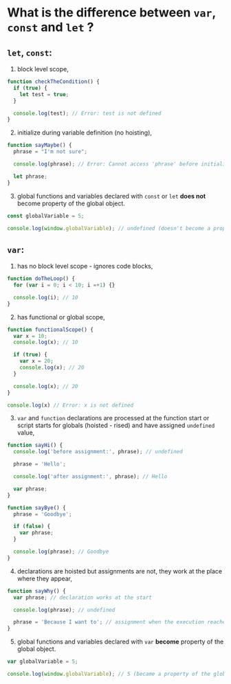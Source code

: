 # What is the difference between `var`, `const` and `let` ?
## `let`, `const`:
  1. block level scope,

```javascript
function checkTheCondition() {
  if (true) {
    let test = true;
  }

  console.log(test); // Error: test is not defined
}
```

  2. initialize during variable definition (no hoisting),

```javascript
function sayMaybe() {
  phrase = "I'm not sure";

  console.log(phrase); // Error: Cannot access 'phrase' before initialization

  let phrase;
}
```

  3. global functions and variables declared with `const` or `let` **does not** become property of the global object.

```javascript
const globalVariable = 5;

console.log(window.globalVariable); // undefined (doesn't become a property of the global object)
```


## `var`:
  1. has no block level scope - ignores code blocks,

```javascript
function doTheLoop() {
  for (var i = 0; i < 10; i =+1) {}

  console.log(i); // 10
}
```

  2. has functional or global scope,

```javascript
function functionalScope() {
  var x = 10;
  console.log(x); // 10

  if (true) {
    var x = 20;
    console.log(x); // 20
  }

  console.log(x); // 20
}

console.log(x) // Error: x is not defined
```

  3. `var` and `function` declarations are processed at the function start or script starts for globals (hoisted - rised) and have assigned `undefined` value,

```javascript
function sayHi() {
  console.log('before assignment:', phrase); // undefined

  phrase = 'Hello';

  console.log('after assignment:', phrase); // Hello

  var phrase;
}

function sayBye() {
  phrase = 'Goodbye';

  if (false) {
    var phrase;
  }

  console.log(phrase); // Goodbye
}
```

  4. declarations are hoisted but assignments are not, they work at the place where they appear,

```javascript
function sayWhy() {
  var phrase; // declaration works at the start

  console.log(phrase); // undefined

  phrase = 'Because I want to'; // assignment when the execution reaches it
}
```

  5. global functions and variables declared with `var` **become** property of the global object.

```javascript
var globalVariable = 5;

console.log(window.globalVariable); // 5 (became a property of the global object)
```


